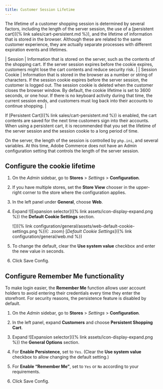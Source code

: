 ```yaml
---
title: Customer Session Lifetime
---
```


The lifetime of a customer shopping session is determined by several factors, including the length of the server session, the use of a [persistent cart]({% link sales/cart-persistent.md %}), and the lifetime of information that is stored in the browser. Although these are related to the same customer experience, they are actually separate processes with different expiration events and lifetimes.

| Session        | Information that is stored on the server, such as the contents of the shopping cart. If the server session expires before the cookie expires, customers might lose the cart contents and reduce security risk.     |
| Session Cookie | Information that is stored in the browser as a number or string of characters. If the session cookie expires before the server session, the customer is logged out. The session cookie is deleted when the customer closes the browser window. By default, the cookie lifetime is set to 3600 seconds, or one hour. If there is no keyboard activity during that time, the current session ends, and customers must log back into their accounts to continue shopping. |

If [Persistent Cart]({% link sales/cart-persistent.md %}) is enabled, the cart contents are saved for the next time customers sign into their accounts. When using a persistent cart, it is recommended that you set the lifetime of the server session and the session cookie to a long period of time.

On the server, the length of the session is controlled by `php.ini`, and several variables. At this time, Adobe Commerce does not have an Admin configuration setting that controls the length of the server session.

## Configure the cookie lifetime

1. On the _Admin_ sidebar, go to **Stores** > _Settings_ > **Configuration**.

1. If you have multiple stores, set the **Store View** chooser in the upper-right corner to the store where the configuration applies.

1. In the left panel under **General**, choose **Web**.

1. Expand ![Expansion selector]({% link assets/icon-display-expand.png %}) the **Default Cookie Settings** section.

   ![]({% link configuration/general/assets/web-default-cookie-settings.png %}){: .zoom}
   [_Default Cookie Settings_]({% link configuration/general/web.md %})

1. To change the default, clear the **Use system value** checkbox and enter the new value in seconds.

1. Click <span class="btn">Save Config</span>.

## Configure Remember Me functionality

To make login easier, the **Remember Me** function allows user account holders to avoid entering their credentials every time they enter the storefront. For security reasons, the persistence feature is disabled by default.

1. On the _Admin_ sidebar, go to **Stores** > _Settings_ > **Configuration**.

1. In the left panel, expand **Customers** and choose **Persistent Shopping Cart**.

1. Expand ![Expansion selector]({% link assets/icon-display-expand.png %}) the **General Options** section.

1. For **Enable Persistence**, set to `Yes`. (Clear the **Use system value** checkbox to allow changing the default setting.)

1. For **Enable “Remember Me”**, set to `Yes` or `No` according to your requirements.

1. Click <span class="btn">Save Config</span>.
